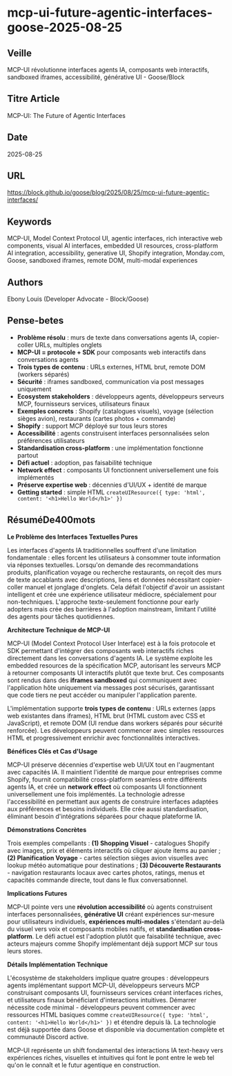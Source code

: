 # mcp-ui-future-agentic-interfaces-goose-2025-08-25

## Veille
MCP-UI révolutionne interfaces agents IA, composants web interactifs, sandboxed iframes, accessibilité, générative UI - Goose/Block

## Titre Article
MCP-UI: The Future of Agentic Interfaces

## Date
2025-08-25

## URL
https://block.github.io/goose/blog/2025/08/25/mcp-ui-future-agentic-interfaces/

## Keywords
MCP-UI, Model Context Protocol UI, agentic interfaces, rich interactive web components, visual AI interfaces, embedded UI resources, cross-platform AI integration, accessibility, generative UI, Shopify integration, Monday.com, Goose, sandboxed iframes, remote DOM, multi-modal experiences

## Authors
Ebony Louis (Developer Advocate - Block/Goose)

## Pense-betes
- **Problème résolu** : murs de texte dans conversations agents IA, copier-coller URLs, multiples onglets
- **MCP-UI = protocole + SDK** pour composants web interactifs dans conversations agents
- **Trois types de contenu** : URLs externes, HTML brut, remote DOM (workers séparés)
- **Sécurité** : iframes sandboxed, communication via post messages uniquement
- **Ecosystem stakeholders** : développeurs agents, développeurs serveurs MCP, fournisseurs services, utilisateurs finaux
- **Exemples concrets** : Shopify (catalogues visuels), voyage (sélection sièges avion), restaurants (cartes photos + commande)
- **Shopify** : support MCP déployé sur tous leurs stores
- **Accessibilité** : agents construisent interfaces personnalisées selon préférences utilisateurs
- **Standardisation cross-platform** : une implémentation fonctionne partout
- **Défi actuel** : adoption, pas faisabilité technique
- **Network effect** : composants UI fonctionnent universellement une fois implémentés
- **Préserve expertise web** : décennies d'UI/UX + identité de marque
- **Getting started** : simple HTML `createUIResource({ type: 'html', content: '<h1>Hello World</h1>' })`

## RésuméDe400mots

**Le Problème des Interfaces Textuelles Pures**

Les interfaces d'agents IA traditionnelles souffrent d'une limitation fondamentale : elles forcent les utilisateurs à consommer toute information via réponses textuelles. Lorsqu'on demande des recommandations produits, planification voyage ou recherche restaurants, on reçoit des murs de texte accablants avec descriptions, liens et données nécessitant copier-coller manuel et jonglage d'onglets. Cela défait l'objectif d'avoir un assistant intelligent et crée une expérience utilisateur médiocre, spécialement pour non-techniques. L'approche texte-seulement fonctionne pour early adopters mais crée des barrières à l'adoption mainstream, limitant l'utilité des agents pour tâches quotidiennes.

**Architecture Technique de MCP-UI**

MCP-UI (Model Context Protocol User Interface) est à la fois protocole et SDK permettant d'intégrer des composants web interactifs riches directement dans les conversations d'agents IA. Le système exploite les embedded resources de la spécification MCP, autorisant les serveurs MCP à retourner composants UI interactifs plutôt que texte brut. Ces composants sont rendus dans des **iframes sandboxed** qui communiquent avec l'application hôte uniquement via messages post sécurisés, garantissant que code tiers ne peut accéder ou manipuler l'application parente.

L'implémentation supporte **trois types de contenu** : URLs externes (apps web existantes dans iframes), HTML brut (HTML custom avec CSS et JavaScript), et remote DOM (UI rendue dans workers séparés pour sécurité renforcée). Les développeurs peuvent commencer avec simples ressources HTML et progressivement enrichir avec fonctionnalités interactives.

**Bénéfices Clés et Cas d'Usage**

MCP-UI préserve décennies d'expertise web UI/UX tout en l'augmentant avec capacités IA. Il maintient l'identité de marque pour entreprises comme Shopify, fournit compatibilité cross-platform seamless entre différents agents IA, et crée un **network effect** où composants UI fonctionnent universellement une fois implémentés. La technologie adresse l'accessibilité en permettant aux agents de construire interfaces adaptées aux préférences et besoins individuels. Elle crée aussi standardisation, éliminant besoin d'intégrations séparées pour chaque plateforme IA.

**Démonstrations Concrètes**

Trois exemples compellants : **(1) Shopping Visuel** - catalogues Shopify avec images, prix et éléments interactifs où cliquer ajoute items au panier ; **(2) Planification Voyage** - cartes sélection sièges avion visuelles avec lookup météo automatique pour destinations ; **(3) Découverte Restaurants** - navigation restaurants locaux avec cartes photos, ratings, menus et capacités commande directe, tout dans le flux conversationnel.

**Implications Futures**

MCP-UI pointe vers une **révolution accessibilité** où agents construisent interfaces personnalisées, **générative UI** créant expériences sur-mesure pour utilisateurs individuels, **expériences multi-modales** s'étendant au-delà du visuel vers voix et composants mobiles natifs, et **standardisation cross-platform**. Le défi actuel est l'adoption plutôt que faisabilité technique, avec acteurs majeurs comme Shopify implémentant déjà support MCP sur tous leurs stores.

**Détails Implémentation Technique**

L'écosystème de stakeholders implique quatre groupes : développeurs agents implémentant support MCP-UI, développeurs serveurs MCP construisant composants UI, fournisseurs services créant interfaces riches, et utilisateurs finaux bénéficiant d'interactions intuitives. Démarrer nécessite code minimal - développeurs peuvent commencer avec ressources HTML basiques comme `createUIResource({ type: 'html', content: '<h1>Hello World</h1>' })` et étendre depuis là. La technologie est déjà supportée dans Goose et disponible via documentation complète et communauté Discord active.

MCP-UI représente un shift fondamental des interactions IA text-heavy vers expériences riches, visuelles et intuitives qui font le pont entre le web tel qu'on le connaît et le futur agentique en construction.

